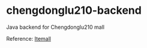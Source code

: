 # chengdonglu210-backend
Java backend for Chengdonglu210 mall

Reference: [Itemall](https://github.com/linlinjava/litemall)
